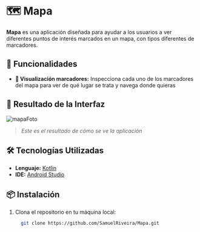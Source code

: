 # 🗺️ Mapa

**Mapa** es una aplicación diseñada para ayudar a los usuarios a ver diferentes puntos de interés marcados en un mapa, con tipos diferentes de marcadores.

## 🚀 Funcionalidades

- **📍 Visualización marcadores:** Inspecciona cada uno de los marcadores del mapa para ver de qué lugar se trata y navega donde quieras

## 📱 Resultado de la Interfaz

![mapaFoto](https://github.com/user-attachments/assets/a9a992c8-6553-479e-ae2f-bb5df32935ec)


> _Este es el resultado de cómo se ve la aplicación_

## 🛠️ Tecnologías Utilizadas

- **Lenguaje:** [Kotlin](https://kotlinlang.org/)
- **IDE:** [Android Studio](https://developer.android.com/studio)

## 📦 Instalación

1. Clona el repositorio en tu máquina local:
   ```bash
     git clone https://github.com/SamuelRiveira/Mapa.git
